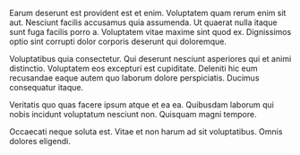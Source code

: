 Earum deserunt est provident est et enim. Voluptatem quam rerum enim sit aut. Nesciunt facilis accusamus quia assumenda. Ut quaerat nulla itaque sunt fuga facilis porro a. Voluptatem vitae maxime sint quod ex. Dignissimos optio sint corrupti dolor corporis deserunt qui doloremque.
 Voluptatibus quia consectetur. Qui deserunt nesciunt asperiores qui et animi distinctio. Voluptatem eos excepturi est cupiditate. Deleniti hic eum recusandae eaque autem quo laborum dolore perspiciatis. Ducimus consequatur itaque.
 Veritatis quo quas facere ipsum atque et ea ea. Quibusdam laborum qui nobis incidunt voluptatum nesciunt non. Quisquam magni tempore.
 Occaecati neque soluta est. Vitae et non harum ad sit voluptatibus. Omnis dolores eligendi.